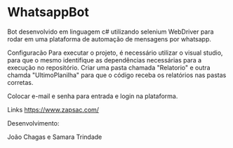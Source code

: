 # WhatsappBot 
 Bot desenvolvido em linguagem c# utilizando selenium WebDriver para rodar em uma plataforma de automação de mensagens por whatsapp.
 
 Configuracão
 Para executar o projeto, é necessário utilizar o visual studio, para que o mesmo identifique as dependências necessárias para a execução no repositório.
 Criar uma pasta chamada "Relatorio" e outra chamda "UltimoPlanilha" para que o código receba os relatórios nas pastas corretas.
 
 Colocar e-mail e senha para entrada e login na plataforma.
 
 
 Links
 https://www.zapsac.com/


Desenvolvimento:

João Chagas e Samara Trindade
